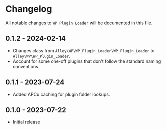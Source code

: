 # Changelog

All notable changes to `WP Plugin Loader` will be documented in this file.

## 0.1.2 - 2024-02-14

- Changes class from `Alley\WP\WP_Plugin_Loader\WP_Plugin_Loader` to
  `Alley\WP\WP_Plugin_Loader`.
- Account for some one-off plugins that don't follow the standard naming conventions.

## 0.1.1 - 2023-07-24

- Added APCu caching for plugin folder lookups.

## 0.1.0 - 2023-07-22

- Initial release
